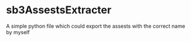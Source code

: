 # sb3AssestsExtracter
A simple python file which could export the assests with the correct name by myself

